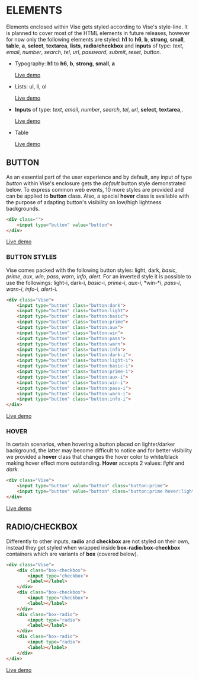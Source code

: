 # ELEMENTS

Elements enclosed within Vise gets styled according to Vise's style-line. It is planned to cover most of the HTML elements in future releases, however for now only the following elements are styled: **h1** to **h6**, **b**, **strong**, **small**, **table**, **a**, **select**, **textarea**, **lists**, **radio**/**checkbox** and **inputs** of type: *text*, *email*, *number*, *search*, *tel*, *url*, *password*, *submit*, *reset*, *button*.

- Typography: **h1** to **h6**, **b**, **strong**, **small**, **a**

  [Live demo](http://cssdeck.com/labs/8k0gzi7f)

- Lists: ul, li, ol

  [Live demo](http://cssdeck.com/labs/nozhcahn)

- **Inputs** of type: *text*, *email*, *number*, *search*, *tel*, *url*, **select**, **textarea**,.

  [Live demo](http://cssdeck.com/labs/9rggntje)

- Table

  [Live demo](http://cssdeck.com/labs/actgq3my)



## BUTTON

As an essential part of the user experience and by default, any input of type *button* within Vise's enclosure gets the *default* button style demonstrated below. To express common web events, 10 more styles are provided and can be applied to **button** class. Also, a special **hover** class is available with the purpose of adapting button's visibility on low/high lightness backgrounds.

```html
<div class="">  
    <input type="button" value="button">
</div>  
```

[Live demo](http://cssdeck.com/labs/buhanvcn)

### BUTTON STYLES

Vise comes packed with the following button styles: light, dark, *basic*, *prime*, *aux*, *win*, *pass*, *warn*, *info*, *alert*. For an inverted style it is possible to use the followings: light-i, dark-i, *basic*-i, *prime*-i, *aux-i*, *win-*i, *pass-i*, *warn-i*, *info*-i, *alert*-i.

```html
<div class="Vise">
    <input type="button" class="button:dark">
    <input type="button" class="button:light">
    <input type="button" class="button:basic">
    <input type="button" class="button:prime">
    <input type="button" class="button:aux">
    <input type="button" class="button:win">
    <input type="button" class="button:pass">
    <input type="button" class="button:warn">
    <input type="button" class="button:info">
    <input type="button" class="button:dark-i">
    <input type="button" class="button:light-i">
    <input type="button" class="button:basic-i">
    <input type="button" class="button:prime-i">
    <input type="button" class="button:aux-i">
    <input type="button" class="button:win-i">
    <input type="button" class="button:pass-i">
    <input type="button" class="button:warn-i">
    <input type="button" class="button:info-i"> 
</div>  
```

[Live demo](http://cssdeck.com/labs/obllgv3i)

### HOVER

In certain scenarios, when hovering a button placed on lighter/darker background, the latter may become difficult to notice and for better visibility we provided a **hover** class that changes the hover color to white/black making hover effect more outstanding. **Hover** accepts 2 values: *light* and *dark*.

```html
<div class="Vise">  
    <input type="button" value="button" class="button:prime"> 
    <input type="button" value="button" class="button:prime hover:light">
</div>
```

[Live demo](http://cssdeck.com/labs/us7hwlym)



## RADIO/CHECKBOX

Differently to other inputs, **radio** and **checkbox** are not styled on their own, instead they get styled when wrapped inside **box-radio**/**box-checkbox** containers which are variants of **box** (covered below).

```html
<div class="Vise">
    <div class="box-checkbox">
        <input type="checkbox">
        <label></label>
    </div>
    <div class="box-checkbox">
        <input type="checkbox">
        <label></label>
    </div>
    <div class="box-radio">
        <input type="radio">
        <label></label>
    </div>  
    <div class="box-radio">
        <input type="radio">
        <label></label>
    </div>
</div>
```

[Live demo](http://cssdeck.com/labs/sckh7hq0)
